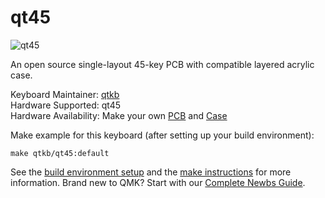 # qt45

![qt45](https://i.imgur.com/ULTgfah.png)

An open source single-layout 45-key PCB with compatible layered acrylic case.

Keyboard Maintainer: [qtkb](https://github.com/qtkb)  
Hardware Supported: qt45  
Hardware Availability: Make your own [PCB](https://github.com/qtkb/qt45-pcb) and [Case](https://github.com/qtkb/qt45-case)

Make example for this keyboard (after setting up your build environment):

    make qtkb/qt45:default

See the [build environment setup](https://docs.qmk.fm/#/getting_started_build_tools) and the [make instructions](https://docs.qmk.fm/#/getting_started_make_guide) for more information. Brand new to QMK? Start with our [Complete Newbs Guide](https://docs.qmk.fm/#/newbs).
